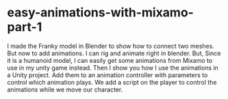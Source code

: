 # easy-animations-with-mixamo-part-1
I made the Franky model in Blender to show how to connect two meshes. But now to add animations. I can rig and animate right in blender. But, Since it is a humanoid model, I can easily get some animations from Mixamo to use in my unity game instead. Then I show you how I use the animations in a Unity project. Add them to an animation controller with parameters to control which animation plays. We add a script on the player to control the animations while we move our character.
